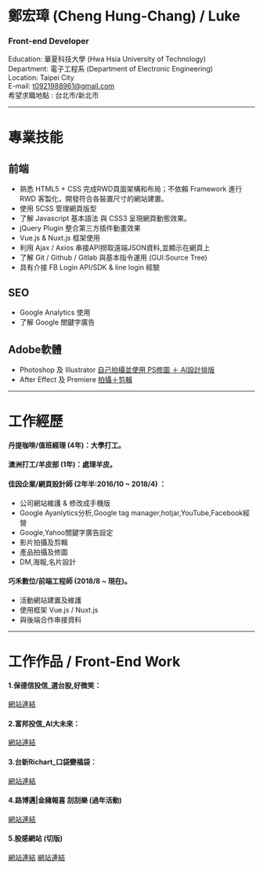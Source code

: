 # 鄭宏璋 (Cheng Hung-Chang) / Luke 

### Front-end Developer 
Education: 華夏科技大學 (Hwa Hsia University of Technology)<br>
Department: 電子工程系 (Department of Electronic Engineering)<br>
Location: Taipei City         <br>
E-mail: t0921988961@gmail.com <br>
希望求職地點 : 台北市/新北市 <br>

* * *

# 專業技能
## 前端
+ 熟悉 HTML5 + CSS 完成RWD頁面架構和布局；不依賴 Framework 進行 RWD 客製化，開發符合各裝置尺寸的網站建置。
+ 使用 SCSS 管理網頁版型
+ 了解 Javascript 基本語法 與 CSS3 呈現網頁動態效果。
+ jQuery Plugin 整合第三方插件動畫效果
+ Vue.js & Nuxt.js 框架使用
+ 利用 Ajax / Axios 串接API撈取遠端JSON資料,並顯示在網頁上
+ 了解 Git / Github / Gitlab 與基本指令運用 (GUI:Source Tree)
+ 具有介接 FB Login API/SDK & line login 經驗 

## SEO
+ Google Analytics 使用
+ 了解 Google 關鍵字廣告

## Adobe軟體
+ Photoshop 及 Illustrator [自己拍攝並使用 PS修圖 ＋ AI設計排版](https://drive.google.com/file/d/1zztrjr6mXwQvXtYtYFegHFfXbqVS5vEx/view?usp=sharing)
+ After Effect 及 Premiere [拍攝＋剪輯](https://youtu.be/HuH0PMd8ndw)

* * *

# 工作經歷
#### 丹提咖啡/值班經理 (4年)：大學打工。
#### 澳洲打工/羊皮部 (1年)：處理羊皮。
#### 佳因企業/網頁設計師 (2年半:2016/10 ~ 2018/4) ：
+ 公司網站維護 & 修改成手機版
+ Google Ayanlytics分析,Google tag manager,hotjar,YouTube,Facebook經營
+ Google,Yahoo關鍵字廣告設定
+ 影片拍攝及剪輯
+ 產品拍攝及修圖
+ DM,海報,名片設計
#### 巧禾數位/前端工程師 (2018/8 ~ 現在)。
+ 活動網站建置及維護
+ 使用框架 Vue.js / Nuxt.js
+ 與後端合作串接資料

* * *

# 工作作品 / Front-End Work
#### 1.保德信投信_選台股,好微笑：
[網站連結](<https://goo.gl/bsvwzi>)
<br>
#### 2.富邦投信_AI大未來：
[網站連結](https://goo.gl/sTuypn)
<br>
#### 3.台新Richart_口袋變福袋：
[網站連結](http://test.kahap.com/Richart_pocket/)
<br>
#### 4.路博邁|金豬報喜 刮刮樂 (過年活動) 
[網站連結](http://test.kahap.com/scratch/index.html)
<br>
#### 5.股感網站 (切版)
[網站連結](http://test.kahap.com/stockFeel_officail/TEJ/)     [網站連結](http://test.kahap.com/stockFeel_officail/Trading/)

